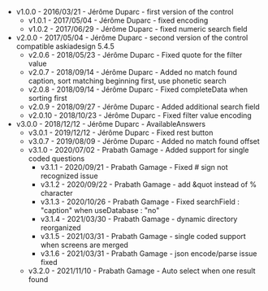 * v1.0.0 - 2016/03/21 - Jérôme Duparc - first version of the control
  * v1.0.1 - 2017/05/04 - Jérôme Duparc - fixed encoding
  * v1.0.2 - 2017/06/29 - Jérôme Duparc - fixed numeric search field
* v2.0.0 - 2017/05/04 - Jérôme Duparc - second version of the control compatible askiadesign 5.4.5
  * v2.0.6 - 2018/05/23 - Jérôme Duparc - Fixed quote for the filter value
  * v2.0.7 - 2018/09/14 - Jérôme Duparc - Added no match found caption, sort matching beginning first, use phonetic search
  * v2.0.8 - 2018/09/14 - Jérôme Duparc - Fixed completeData when sorting first
  * v2.0.9 - 2018/09/27 - Jérôme Duparc - Added additional search field
  * v2.0.10 - 2018/10/23 - Jérôme Duparc - Fixed filter value encoding
* v3.0.0 - 2018/12/12 - Jérôme Duparc - AvailableAnswers
  * v3.0.1 - 2019/12/12 - Jérôme Duparc - Fixed rest button
  * v3.0.7 - 2019/08/09 - Jérôme Duparc - Added no match found offset
  * v3.1.0 - 2020/07/02 - Prabath Gamage - Added support for single coded questions
    * v3.1.1 - 2020/09/21 - Prabath Gamage - Fixed # sign not recognized issue
    * v3.1.2 - 2020/09/22 - Prabath Gamage - add &quot instead of % character
    * v3.1.3 - 2020/10/26 - Prabath Gamage - Fixed searchField : "caption" when useDatabase : "no"
    * v3.1.4 - 2021/03/30 - Prabath Gamage - dynamic directory reorganized
    * v3.1.5 - 2021/03/31 - Prabath Gamage - single coded support when screens are merged
    * v3.1.6 - 2021/03/31 - Prabath Gamage - json encode/parse issue fixed
  * v3.2.0 - 2021/11/10 - Prabath Gamage - Auto select when one result found
